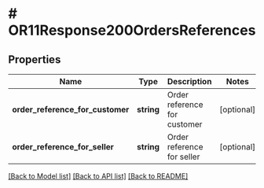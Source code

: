 # # OR11Response200OrdersReferences

## Properties

Name | Type | Description | Notes
------------ | ------------- | ------------- | -------------
**order_reference_for_customer** | **string** | Order reference for customer | [optional]
**order_reference_for_seller** | **string** | Order reference for seller | [optional]

[[Back to Model list]](../../README.md#models) [[Back to API list]](../../README.md#endpoints) [[Back to README]](../../README.md)
